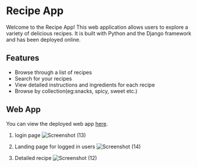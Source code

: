 # Recipe App

Welcome to the Recipe App! This web application allows users to explore a variety of delicious recipes. It is built with Python and the Django framework and has been deployed online.

## Features

- Browse through a list of recipes
- Search for your recipes 
- View detailed instructions and ingredients for each recipe
- Browse by collection(eg:snacks, spicy, sweet etc.)

## Web App

You can view the deployed web app [here](https://nooshin.pythonanywhere.com/recipes).


1. login page
![Screenshot (13)](https://github.com/user-attachments/assets/4b724974-a9f0-4bd5-880e-7466b0cf55c4)

2. Landing page for logged in users
![Screenshot (14)](https://github.com/user-attachments/assets/86ecc9c3-58d8-4794-bda7-3b40326050d1)

3. Detailed recipe
![Screenshot (12)](https://github.com/user-attachments/assets/0e8c6f4b-f164-479f-b57b-9f476b11b227)
